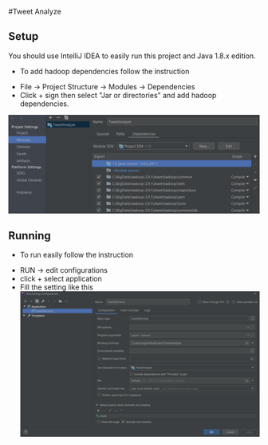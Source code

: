 #Tweet Analyze

##  Setup
You should use IntelliJ IDEA to easily run this project and Java 1.8.x edition.

- To add hadoop dependencies follow the instruction
* File -> Project Structure -> Modules -> Dependencies
* Click + sign then select "Jar or directories" and add hadoop dependencies.

![Image of Dependencies](images/setup.PNG)
## Running

- To run easily follow the instruction

* RUN -> edit configurations
* click + select application
* Fill the setting like this
![Image of Run Configuration](images/runSetting.PNG)

